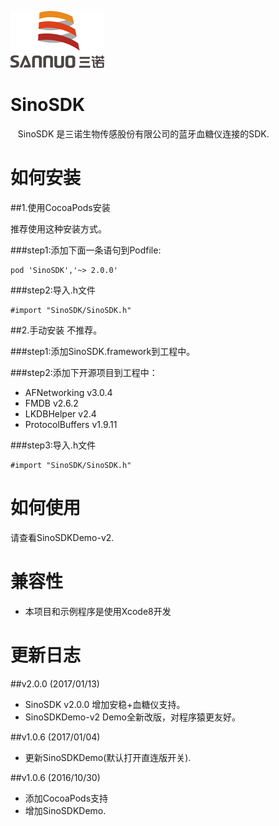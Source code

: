 
![](logo.png)

# SinoSDK

    SinoSDK 是三诺生物传感股份有限公司的蓝牙血糖仪连接的SDK.
    
# 如何安装

##1.使用CocoaPods安装

推荐使用这种安装方式。

###step1:添加下面一条语句到Podfile:
````
pod 'SinoSDK','~> 2.0.0'
````
###step2:导入.h文件
````objc
#import "SinoSDK/SinoSDK.h"
````

##2.手动安装
不推荐。

###step1:添加SinoSDK.framework到工程中。

###step2:添加下开源项目到工程中：

- AFNetworking v3.0.4
- FMDB v2.6.2
- LKDBHelper v2.4
- ProtocolBuffers v1.9.11

###step3:导入.h文件
````objc
#import "SinoSDK/SinoSDK.h"
````


# 如何使用

请查看SinoSDKDemo-v2.

# 兼容性
- 本项目和示例程序是使用Xcode8开发

# 更新日志
##v2.0.0 (2017/01/13)
- SinoSDK v2.0.0 增加安稳+血糖仪支持。
- SinoSDKDemo-v2 Demo全新改版，对程序猿更友好。

##v1.0.6 (2017/01/04)
- 更新SinoSDKDemo(默认打开直连版开关).

##v1.0.6 (2016/10/30)
- 添加CocoaPods支持
- 增加SinoSDKDemo.
